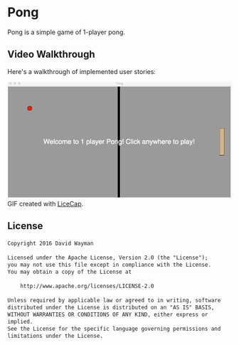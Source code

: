 # Pong

Pong is a simple game of 1-player pong.

## Video Walkthrough

Here's a walkthrough of implemented user stories:

![Pong demo](pongDemo_v1.gif)
GIF created with [LiceCap](http://www.cockos.com/licecap/).

## License

    Copyright 2016 David Wayman

    Licensed under the Apache License, Version 2.0 (the "License");
    you may not use this file except in compliance with the License.
    You may obtain a copy of the License at

        http://www.apache.org/licenses/LICENSE-2.0

    Unless required by applicable law or agreed to in writing, software
    distributed under the License is distributed on an "AS IS" BASIS,
    WITHOUT WARRANTIES OR CONDITIONS OF ANY KIND, either express or implied.
    See the License for the specific language governing permissions and
    limitations under the License.
